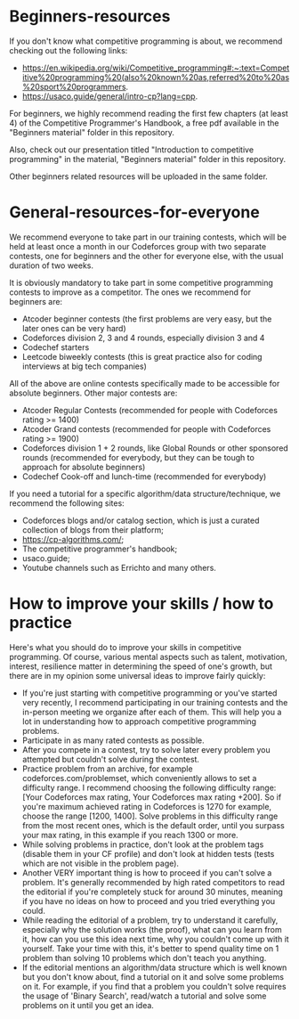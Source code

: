 # Beginners-resources

If you don't know what competitive programming is about, we recommend checking out the following links:
- https://en.wikipedia.org/wiki/Competitive_programming#:~:text=Competitive%20programming%20(also%20known%20as,referred%20to%20as%20sport%20programmers.
- https://usaco.guide/general/intro-cp?lang=cpp.

For beginners, we highly recommend reading the first few chapters (at least 4) of the Competitive Programmer's Handbook, a free pdf available in the "Beginners material" folder in this repository.

Also, check out our presentation titled "Introduction to competitive programming" in the material, "Beginners material" folder in this repository.

Other beginners related resources will be uploaded in the same folder.

# General-resources-for-everyone

We recommend everyone to take part in our training contests, which will be held at least once a month in our Codeforces group with two separate contests, one for beginners and the other for everyone else, with the usual duration of two weeks.

It is obviously mandatory to take part in some competitive programming contests to improve as a competitor. The ones we recommend for beginners are:

- Atcoder beginner contests (the first problems are very easy, but the later ones can be very hard)
- Codeforces division 2, 3 and 4 rounds, especially division 3 and 4
- Codechef starters
- Leetcode biweekly contests (this is great practice also for coding interviews at big tech companies)

All of the above are online contests specifically made to be accessible for absolute beginners. Other major contests are:

- Atcoder Regular Contests (recommended for people with Codeforces rating >= 1400)
- Atcoder Grand contests (recommended for people with Codeforces rating >= 1900)
- Codeforces division 1 + 2 rounds, like Global Rounds or other sponsored rounds (recommended for everybody, but they can be tough to approach for absolute beginners)
- Codechef Cook-off and lunch-time (recommended for everybody)

If you need a tutorial for a specific algorithm/data structure/technique, we recommend the following sites:

- Codeforces blogs and/or catalog section, which is just a curated collection of blogs from their platform;
- https://cp-algorithms.com/;
- The competitive programmer's handbook;
- usaco.guide;
- Youtube channels such as Errichto and many others.

# How to improve your skills / how to practice

Here's what you should do to improve your skills in competitive programming. Of course, various mental aspects such as talent, motivation, interest, resilience matter in determining the speed of one's growth, but there are in my opinion some universal ideas to improve fairly quickly:

- If you're just starting with competitive programming or you've started very recently, I recommend participating in our training contests and the in-person meeting we organize after each of them. This will help you a lot in understanding how to approach competitive programming problems.
- Participate in as many rated contests as possible.
- After you compete in a contest, try to solve later every problem you attempted but couldn't solve during the contest.
- Practice problem from an archive, for example codeforces.com/problemset, which conveniently allows to set a difficulty range. I recommend choosing the following difficulty range: [Your Codeforces max rating, Your Codeforces max rating +200]. So if you're maximum achieved rating in Codeforces is 1270 for example, choose the range [1200, 1400]. Solve problems in this difficulty range from the most recent ones, which is the default order, until you surpass your max rating, in this example if you reach 1300 or more.
- While solving problems in practice, don't look at the problem tags (disable them in your CF profile) and don't look at hidden tests (tests which are not visible in the problem page).
- Another VERY important thing is how to proceed if you can't solve a problem. It's generally recommended by high rated competitors to read the editorial if you're completely stuck for around 30 minutes, meaning if you have no ideas on how to proceed and you tried everything you could.
- While reading the editorial of a problem, try to understand it carefully, especially why the solution works (the proof), what can you learn from it, how can you use this idea next time, why you couldn't come up with it yourself. Take your time with this, it's better to spend quality time on 1 problem than solving 10 problems which don't teach you anything.
- If the editorial mentions an algorithm/data structure which is well known but you don't know about, find a tutorial on it and solve some problems on it. For example, if you find that a problem you couldn't solve requires the usage of 'Binary Search', read/watch a tutorial and solve some problems on it until you get an idea.
